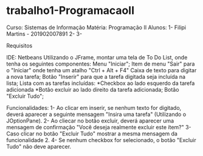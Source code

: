 # trabalho1-ProgramacaoII

Curso: Sistemas de Informação
Matéria: Programação II
Alunos: 
1- Filipi Martins - 201902007891
2- 
3- 

Requisitos

IDE: Netbeans
Utilizando o JFrame, montar uma tela de To Do List, onde tenha os seguintes componentes:
Menu "Iniciar";
Item de menu "Sair" para o "Iniciar" onde tenha um atalho "Ctrl + Alt + F4"
Caixa de texto para digitar a nova tarefa;
Botão "Inserir" para que a tarefa digitada seja incluída na lista;
Lista com as tarefas incluídas:
  *Checkbox ao lado esquerdo da tarefa adicionada
  *Botão excluir ao lado direito da tarefa adicionada;
Botão "Excluir Tudo";

Funcionalidades:
1- Ao clicar em inserir, se nenhum texto for digitado, deverá aparecer a seguinte mensagem "Insira uma tarefa" (Utilizando o JOptionPane).
2- Ao cliecar no botão excluir, deverá aparecer uma mensagem de confirmação "Você deseja realmente excluir este ítem?"
3- Caso clicar no botão "Excluir Tudo" mostrar a mesma mensagem da funcionalidade 2.
4- Se nenhum checkbox for selecionado, o botão "Excluir Tudo" não deve aparecer.
